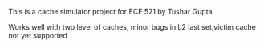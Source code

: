 This is a cache simulator project for ECE 521 by Tushar Gupta

Works well with two level of caches, minor bugs in L2 last set,victim cache not yet supported
